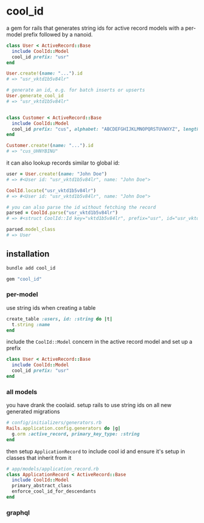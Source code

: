 # cool_id

a gem for rails that generates string ids for active record models with a per-model prefix followed by a nanoid.

```ruby
class User < ActiveRecord::Base
  include CoolId::Model
  cool_id prefix: "usr"
end

User.create!(name: "...").id
# => "usr_vktd1b5v84lr"

# generate an id, e.g. for batch inserts or upserts
User.generate_cool_id
# => "usr_vktd1b5v84lr"


class Customer < ActiveRecord::Base
  include CoolId::Model
  cool_id prefix: "cus", alphabet: "ABCDEFGHIJKLMNOPQRSTUVWXYZ", length: 8
end

Customer.create!(name: "...").id
# => "cus_UHNYBINU"
```

it can also lookup records similar to global id:

```ruby
user = User.create!(name: "John Doe")
# => #<User id: "usr_vktd1b5v84lr", name: "John Doe">

CoolId.locate("usr_vktd1b5v84lr")
# => #<User id: "usr_vktd1b5v84lr", name: "John Doe">

# you can also parse the id without fetching the record
parsed = CoolId.parse("usr_vktd1b5v84lr")
# => #<struct CoolId::Id key="vktd1b5v84lr", prefix="usr", id="usr_vktd1b5v84lr", model_class=User>

parsed.model_class
# => User
```

## installation

```bash
bundle add cool_id
```

```ruby
gem "cool_id"
```

### per-model

use string ids when creating a table

```ruby
create_table :users, id: :string do |t|
  t.string :name
end
```

include the `CoolId::Model` concern in the active record model and set up a prefix

```ruby
class User < ActiveRecord::Base
  include CoolId::Model
  cool_id prefix: "usr"
end
```

### all models

you have drank the coolaid. setup rails to use string ids on all new generated migrations

```ruby
# config/initializers/generators.rb
Rails.application.config.generators do |g|
  g.orm :active_record, primary_key_type: :string
end
```

then setup `ApplicationRecord` to include cool id and ensure it's setup in classes that inherit from it

```ruby
# app/models/application_record.rb
class ApplicationRecord < ActiveRecord::Base
  include CoolId::Model
  primary_abstract_class
  enforce_cool_id_for_descendants
end
```

### graphql

